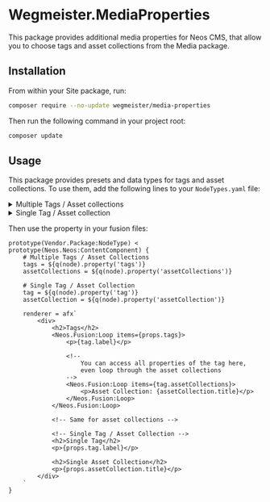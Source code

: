# Wegmeister.MediaProperties

This package provides additional media properties for Neos CMS, that allow you to choose tags and asset collections from the Media package.

## Installation

From within your Site package, run:

```bash
composer require --no-update wegmeister/media-properties
```

Then run the following command in your project root:

```bash
composer update
```

## Usage

This package provides presets and data types for tags and asset collections. To use them, add the following lines to your `NodeTypes.yaml` file:

<details>
<summary>Multiple Tags / Asset collections</summary>

```yaml
'Vendor.Package:NodeType':
  properties:
    ##
    # Tags
    ##
    tags:
      # either use type or the options preset, not both
      type: array<Neos\Media\Domain\Model\Tag>
      # options:
      #   preset: tags
      ui:
        label: Tags
        inspector:
          group: default
          # Optionally, only show tags that are linked to one of the given asset collections
          editorOptions:
            dataSourceAdditionalData:
              assetCollections:
                - 'Title of Asset collection'

    ##
    # Asset Collections
    ##
    assetCollections:
      # either use type or the options preset, not both
      type: array<Neos\Media\Domain\Model\AssetCollection>
      # options:
      #   preset: assetCollections
      ui:
        label: Asset Collections
        inspector:
          group: default
```
</details>

<details>
<summary>Single Tag / Asset collection</summary>

```yaml
'Vendor.Package:NodeType':
  properties:
    ##
    # Single Tag
    ##
    tag:
      # either use type or the options preset, not both
      type: Neos\Media\Domain\Model\Tag
      # options:
      #   preset: tags
      ui:
        label: Tag
        inspector:
          group: default
          # Optionally, only show tags that are linked to one of the given asset collections
          editorOptions:
            dataSourceAdditionalData:
              assetCollections:
                - 'Title of Asset collection'
    ##
    # Single Asset Collection
    ##
    assetCollection:
      # either use type or the options preset, not both
      type: Neos\Media\Domain\Model\AssetCollection
      # options:
      #   preset: assetCollections
      ui:
        label: Asset Collection
        inspector:
          group: default
```
</details>

Then use the property in your fusion files:

```
prototype(Vendor.Package:NodeType) < prototype(Neos.Neos:ContentComponent) {
    # Multiple Tags / Asset Collections
    tags = ${q(node).property('tags')}
    assetCollections = ${q(node).property('assetCollections')}

    # Single Tag / Asset Collection
    tag = ${q(node).property('tag')}
    assetCollection = ${q(node).property('assetCollection')}

    renderer = afx`
        <div>
            <h2>Tags</h2>
            <Neos.Fusion:Loop items={props.tags}>
                <p>{tag.label}</p>

                <!-- 
                    You can access all properties of the tag here, 
                    even loop through the asset collections
                -->
                <Neos.Fusion:Loop items={tag.assetCollections}>
                    <p>Asset Collection: {assetCollection.title}</p>
                </Neos.Fusion:Loop>
            </Neos.Fusion:Loop>

            <!-- Same for asset collections -->

            <!-- Single Tag / Asset Collection -->
            <h2>Single Tag</h2>
            <p>{props.tag.label}</p>

            <h2>Single Asset Collection</h2>
            <p>{props.assetCollection.title}</p>
        </div>
    `
}
